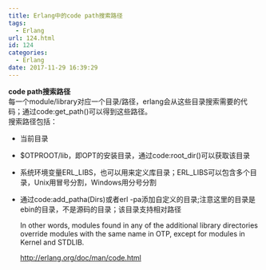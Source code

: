 ```yaml
---
title: Erlang中的code path搜索路径
tags:
  - Erlang
url: 124.html
id: 124
categories:
  - Erlang
date: 2017-11-29 16:39:29
---
```


**code path搜索路径**  
每一个module/library对应一个目录/路径，erlang会从这些目录搜索需要的代码；通过code:get_path()可以得到这些路径。  
搜索路径包括：

*   当前目录
    
*   $OTPROOT/lib，即OPT的安装目录，通过code:root_dir()可以获取该目录
    
*   系统环境变量ERL\_LIBS，也可以用来定义库目录；ERL\_LIBS可以包含多个目录，Unix用冒号分割，Windows用分号分割
    
*   通过code:add_patha(Dirs)或者erl -pa添加自定义的目录;注意这里的目录是ebin的目录，不是源码的目录；该目录支持相对路径  
      
    In other words, modules found in any of the additional library directories override modules with the same name in OTP, except for modules in Kernel and STDLIB.  
      
    http://erlang.org/doc/man/code.html